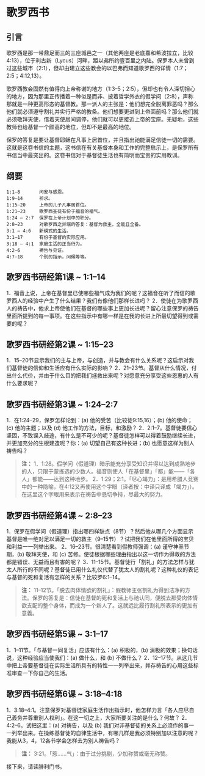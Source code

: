 # 歌罗西书

## 引言

歌罗西是那一带鼎足而三的三座城邑之一（其他两座是老底嘉和希波拉立，比较4:13），位于利古新（Lycus）河畔，距以弗所约壹百里之内陆。保罗本人未曾到过这些城市（2:1），但却由建立这些教会的以巴弗而知道歌罗西的详情（1:7；2:5；4:12,13）。

<!--more-->

歌罗西教会固然有值得向上帝称谢的地方（1:3–5；2:5），但却也有令人深切担心的地方，因为那里正传播着一种似是而非、披着哲学外衣的假学问（2:8），声称那就是一种更高形态的基督教。那一派人的主张是：他们想完全脱离罪恶吗？那么他们就必须遵守割礼并实行严格的教条。他们想要更进到上帝面前吗？那么他们就必须敬拜天使，借着天使居间调停，他们就可以更接近上帝的宝座。无疑地，这些教师也给基督一个颇高的地位，但却不是最高的地位。

保罗的答复是要让基督耶稣在凡事上居首位，并且指出祂能满足信徒一切的需要。这就是这卷书信的主题，这书信在有关基督本身和工作的完整启示上，是保罗所有书信当中最突出的。这卷书信对于基督徒生活也有简明而宝贵的实用教训。

## 纲要

	1:1–8       问安与感恩。
	1:9–14      祈求。
	1:15–20     上帝的儿子凡事居首位。
	1:21–23     歌罗西圣徒有份于福音的福气。
	1:24 – 2:7  保罗在上帝计划中的职分。
	2:8–23      对歌罗西之异端的答复：基督为救主，全能且全备。
	3:1 – 4:6   新模式的生活。
	3:1–17      有份于基督的实际应用。
	3:18 – 4:1  家庭生活的正当行为。
	4:2–6       祷告与见证。
	4:7–18      个别的指示，问候等等。

## 歌罗西书研经第1课 ~ 1:1–14

1．福音上说，上帝在基督里已使哪些福气成为我们的呢？这福音在听了而信的歌罗西人的经验中产生了什么结果？我们有像他们那样长进吗？
2．使徒在为歌罗西人的祷告中，他求上帝使他们在基督的哪些事上更加长进呢？留心注意保罗的祷告里面所提到的每一事项。在这些指示中有哪一样是在我的长进上所最切望得到或需要的呢？

## 歌罗西书研经第2课 ~ 1:15–23

1．15–20节显示我们的主与上帝，与创造，并与教会有什么关系呢？这启示对我们基督徒的信仰和生活应有什么实际的影响？
2．21–23节。基督从什么情况，付出什么代价，并由于什么目的把我们拯救出来呢？对愿意充分享受这些恩惠的人有什么要求呢？

## 歌罗西书研经第3课 ~ 1:24–2:7

1．在1:24–29，保罗怎样论到：(a) 他的受苦（比较徒9:15,16）；(b) 他的使命；(c) 他的主题；以及 (d) 他工作的方法，目标，和激励？
2．2:1–7。基督徒要信心坚固，不致误入歧途，有什么是不可少的呢？基督徒怎样可以得着鼓励继续长进，并更加充分的生根建造呢？你：(a) 切望自己有这种长进；(b) 也愿意这样为别人祷告吗？

> **注：**
> 1．1:28。假学问（假道理）暗示能充分享受知识并得以达到成熟地步的人，只限于蒙拣选的少数人。福音则使人「在基督里」「都」能——「各人」都能——达到这种地步。
> 2．1:29；2:1。「尽心竭力」：是用希腊人竞赛中的一种隐喻，在4:12又再使用这个字眼（译者按：中译只译成「竭力」）。在这里这个字眼用来表示在祷告中恳切争持，尽最大的努力。

## 歌罗西书研经第4课 ~ 2:8–23

1．保罗在假学问（假道理）指出哪四样缺点（8节）？然后他从哪几个方面显示基督是唯一绝对足以满足一切的救主（9–15节）？试把我们在他里面所得的宝贝和利益一一列举出来。
2．16–23节。很清楚看到假教师强调：(a) 谨守神圣节期，(b) 敬拜天使，和 (c) 苦修。使徒根据哪些理由指出以这一切作为得救的方法都是错误、无益而且有害的呢？
3．11–15节。基督徒行「割礼」的方法怎样与犹太人所行的不同呢？基督徒已用什么礼仪代替了犹太人的割礼呢？这种礼仪的表记与基督的死和复活有怎样的关系？比较罗6:1–14。

> **注：** 11–12节。「脱去肉体情欲的割礼」：假教师主张割礼为得到洁净的方法。保罗的答复是：信徒在基督的死和复活上与祂认同，便脱去那受肉体情欲支配的整个身体，而成为一个新人了。这就远比履行割礼所表示的更加有意義。

## 歌罗西书研经第5课 ~ 3:1–17

1．1–11节。「与基督一同复活」应该有什么：(a) 积极的，(b) 消极的效果；换句话说，这种经验应当使我们：(a) 做什么，和 (b) 不做什么？
2．12–17节。从这几节中把上帝要基督徒在实际生活所具有的特性一一列举出来，并存祷告的心用这些标准审查一下你自己的生活。

## 歌罗西书研经第6课 ~ 3:18–4:18

1．3:18–4:1。注意保罗对基督徒家庭生活作出指示时，他怎样力言「各人应尽自己義务并尊重别人权利」。在这一切之上，大家所要关注的是什么？何故？
2．4:2–6。试把这里：(a) 对祷告，以及 (b) 我们对非基督徒的关系上必须作的事一一列举出来。在操练基督徒的自律生活中，有哪几样是我必须特别加以注意的呢？我能从3，4，12各节学会怎样去为别人祷告吗？

> **注：** 3:21。「惹……气」：由于过分挑剔，少加称赞或毫无称赞。

接下来，请读腓利门书。